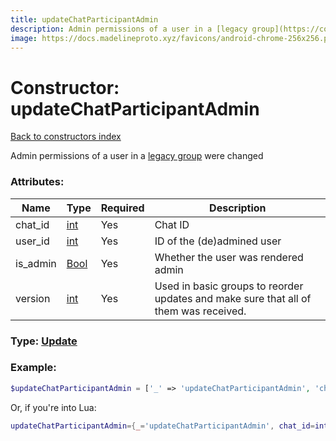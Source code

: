 ```yaml
---
title: updateChatParticipantAdmin
description: Admin permissions of a user in a [legacy group](https://core.telegram.org/api/channel) were changed
image: https://docs.madelineproto.xyz/favicons/android-chrome-256x256.png
---
```

# Constructor: updateChatParticipantAdmin  
[Back to constructors index](index.md)



Admin permissions of a user in a [legacy group](https://core.telegram.org/api/channel) were changed

### Attributes:

| Name     |    Type       | Required | Description |
|----------|---------------|----------|-------------|
|chat\_id|[int](../types/int.md) | Yes|Chat ID|
|user\_id|[int](../types/int.md) | Yes|ID of the (de)admined user|
|is\_admin|[Bool](../types/Bool.md) | Yes|Whether the user was rendered admin|
|version|[int](../types/int.md) | Yes|Used in basic groups to reorder updates and make sure that all of them was received.|



### Type: [Update](../types/Update.md)


### Example:

```php
$updateChatParticipantAdmin = ['_' => 'updateChatParticipantAdmin', 'chat_id' => int, 'user_id' => int, 'is_admin' => Bool, 'version' => int];
```  


Or, if you're into Lua:

```lua
updateChatParticipantAdmin={_='updateChatParticipantAdmin', chat_id=int, user_id=int, is_admin=Bool, version=int}

```


